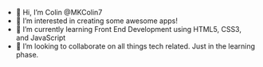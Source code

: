 - 👋 Hi, I’m Colin @MKColin7
- 👀 I’m interested in creating some awesome apps! 
- 🌱 I’m currently learning Front End Development using HTML5, CSS3, and JavaScript
- 💞️ I’m looking to collaborate on all things tech related. Just in the learning phase.


<!---
MKColin7/MKColin7 is a ✨ special ✨ repository because its `README.md` (this file) appears on your GitHub profile.
You can click the Preview link to take a look at your changes.
--->
